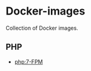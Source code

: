 # Docker-images

Collection of Docker images.

## PHP
* [php:7-FPM](https://hub.docker.com/u/magiccyril/php/)
